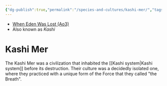 ```yaml
---
{"dg-publish":true,"permalink":"/species-and-cultures/kashi-mer/","tags":["culture"]}
---
```


- [When Eden Was Lost (Ao3)](https://archiveofourown.org/works/19334440/chapters/45992584)
- Also known as *Kashi*
# Kashi Mer

The Kashi Mer was a civilization that inhabited the [[Kashi system\|Kashi system]] before its destruction. Their culture was a decidedly isolated one, where they practiced with a unique form of the Force that they called "the Breath". 


